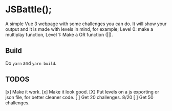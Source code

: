 # JSBattle();

A simple Vue 3 webpage with some challenges you can do. It will show your output and it is made with levels in mind, for example;
Level 0: make a multiplay function,
Level 1: Make a OR function (||).

## Build
Do 
`yarn` and
`yarn build`.

## TODOS
[x] Make it work.
[x] Make it look good.
[X] Put levels on a js exporting or json file, for better cleaner code.
[ ] Get 20 challenges. 8/20
[ ] Get 50 challenges.